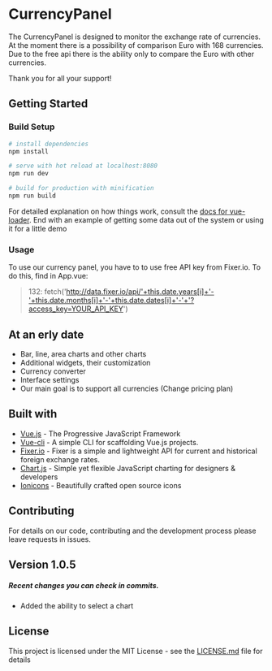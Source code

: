 
# CurrencyPanel

The CurrencyPanel is designed to monitor the exchange rate of currencies. At the moment there is a possibility of comparison Euro with 168 currencies. Due to the free api there is the ability only to compare the Euro with other currencies.

Thank you for all your support!

## Getting Started

### Build Setup

``` bash
# install dependencies
npm install

# serve with hot reload at localhost:8080
npm run dev

# build for production with minification
npm run build
```

For detailed explanation on how things work, consult the [docs for vue-loader](http://vuejs.github.io/vue-loader).
End with an example of getting some data out of the system or using it for a little demo

### Usage
To use our currency panel, you have to to use free API key from Fixer.io. 
To do this, find in App.vue:
    
> 132: fetch('http://data.fixer.io/api/'+this.date.years[i]+'-'+this.date.months[i]+'-'+this.date.dates[i]+'-'+'?access_key=YOUR_API_KEY')

## At an erly date

- Bar, line, area  charts  and other charts
- Additional widgets, their customization
- Currency converter
- Interface settings
- Our main goal is to support all currencies (Change pricing plan)

## Built with

* [Vue.js](https://vuejs.org/) - The Progressive  JavaScript Framework
* [Vue-cli](https://github.com/vuejs/vue-cli) - A simple CLI for scaffolding Vue.js projects.
* [Fixer.io](https://fixer.io/) - Fixer is a simple and lightweight API for  current and historical foreign exchange rates.
* [Chart.js](https://www.chartjs.org/) - Simple yet flexible JavaScript charting for designers & developers
* [Ionicons](http://ionicons.com/) - Beautifully crafted open source icons

## Contributing

For details on our code, contributing and the development process please leave requests in issues.

## Version 1.0.5

##### Recent changes you can check in commits.

 - Added the ability to select a chart

## License

This project is licensed under the MIT License - see the [LICENSE.md](LICENSE.md) file for details